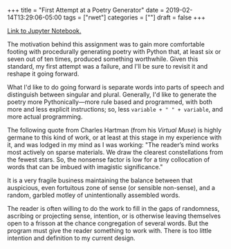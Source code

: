 +++
title = "First Attempt at a Poetry Generator"
date = 2019-02-14T13:29:06-05:00
tags = ["rwet"]
categories = [""]
draft = false
+++

[Link to Jupyter Notebook.](https://github.com/michaeljblum/rwet/blob/master/Week_Three_HW.ipynb)

The motivation behind this assignment was to gain more comfortable footing with procedurally generating poetry with Python that, at least six or seven out of ten times, produced something worthwhile. Given this standard, my first attempt was a failure, and I'll be sure to revisit it and reshape it going forward. 

What I'd like to do going forward is separate words into parts of speech and distinguish between singular and plural. Generally, I'd like to generate the poetry more Pythonically—more rule based and programmed, with both more and less explicit instructions; so, less `variable + " " + variable`, and more actual programming.

The following quote from Charles Hartman (from his *Virtual Muse*) is highly germane to this kind of work, or at least at this stage in my experience with it, and was lodged in my mind as I was working: "The reader’s mind works most actively on sparse materials. We draw the clearest constellations from the fewest stars. So, the nonsense factor is low for a tiny collocation of words that can be imbued with imagistic significance."

It is a very fragile business maintaining the balance between that auspicious, even fortuitous zone of sense (or sensible non-sense), and a random, garbled motley of unintentionally assembled words.

The reader is often willing to do the work to fill in the gaps of randomness, ascribing or projecting sense, intention, or is otherwise leaving themselves open to a frisson at the chance congregation of several words. But the program must give the reader something to work with. There is too little intention and definition to my current design.